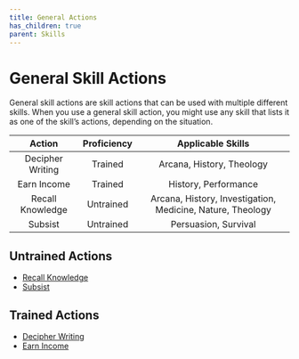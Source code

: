```yaml
---
title: General Actions
has_children: true
parent: Skills
---
```


# General Skill Actions
General skill actions are skill actions that can be used with multiple different skills. When you use a general skill action, you might use any skill that lists it as one of the skill’s actions, depending on the situation.

| Action | Proficiency | Applicable Skills |
|:------:|:-----------:|:-----------------:|
| Decipher Writing | Trained | Arcana, History, Theology |
| Earn Income | Trained | History, Performance |
| Recall Knowledge | Untrained | Arcana, History, Investigation, Medicine, Nature, Theology |
| Subsist | Untrained | Persuasion, Survival |

## Untrained Actions
* [Recall Knowledge](https://stormchaserroleplaying.com/stormchaserRPG/Skills/General/RecallKnowledge)
* [Subsist](https://stormchaserroleplaying.com/stormchaserRPG/Skills/General/Subsist)

## Trained Actions
* [Decipher Writing](https://stormchaserroleplaying.com/stormchaserRPG/Skills/General/DecipherWriting)
* [Earn Income](https://stormchaserroleplaying.com/stormchaserRPG/Skills/General/EarnIncome)
